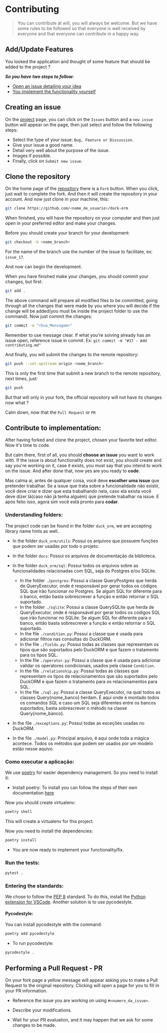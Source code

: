 # Contributing

> You can contribute at will, you will always be welcome. But we have some rules to be followed so that everyone is well received by everyone and that everyone can contribute in a happy way.

## Add/Update Features

You looked the application and thought of some feature that should be added to the project ?

**_So you have two steps to follow:_**

- [Open an issue detailing your idea](#criando-uma-issue)
- [You implement the functionality yourself](#contribuir-com-implementação)

## Creating an issue

On the [project](https://github.com/richecr/duck-orm) page, you can click on the `Issues` button and a `new issue` button will appear on the page, then just select and follow the following steps:

- Select the type of your issue: `Bug, Feature or Discussion`.
- Give your issue a good name.
- Detail very well about the purpose of the issue.
- Images if possible.
- Finally, click on `Submit new issue`.

## Clone the repository

On the home page of the [repository](https://github.com/richecr/duck-orm) there is a `Fork` button. When you click, just wait to complete the fork. And then it will create the repository in your account. And now just clone in your machine, this:

```sh
git clone https://github.com/<nome_de_usuario>/duck-orm
```

When finished, you will have the repository on your computer and then just open in your preferred editor and make your changes.

Before you should create your branch for your development:

```sh
git checkout -b <nome_branch>
```

For the name of the branch use the number of the issue to facilitate, ex: `issue_17`.

And now can begin the development.

When you have finished make your changes, you should commit your changes, but first:

```sh
git add .
```

The above command will prepare all modified files to be committed, going through all the changes that were made by you where you will decide if the change will be added(you must be inside the project folder to use the command). Now just commit the changes:


```sh
git commit -m "<Sua_Mensagem>"
```

Remember to use message clear. If what you're solving already has an issue open, reference issue in commit.
Ex: `git commit -m "#17 - Add contributing.md"`

And finally, you will submit the changes to the remote repository:

```sh
git push --set-upstream origin <nome_branch>
```

This is only the first time that submit a new branch to the remote repository, next times, just:


```sh
git push
```

But that will only in your fork, the official repository will not have its changes now what ?

Calm down, now that the `Pull Request` or `PR`

## Contribute to implementation:

After having forked and clone the project, chosen your favorite text editor. Now it's time to code.

But calm there, first of all, you should **choose an issue** you want to work with. If the issue is about functionality does not exist, you should create and say you're working on it, case it exists, you must say that you intend to work on the issue. And after done that, now yes are you ready to **code**.

Mas calma ai, antes de qualquer coisa, você deve **escolher uma issue** que pretender trabalhar. Se a issue que trata sobre a funcionalidade não existir, você deve criar e dizer que esta trabalhando nela, caso ela exista você deve dizer lá(caso não já tenha alguém) que pretende trabalhar na issue. E após feito isso, agora sim você está pronto para **codar**.

### Understanding folders:

The project code can be found in the folder `duck_orm`, we are accepting library name hints as well..

- In the folder `duck_orm/utils`: Possui os arquivos que possuem funções que podem ser usadas por todo o projeto.

- In the folder `docs`: Possui os arquivos de documentação da biblioteca.

- In the folder `duck_orm/sql`: Possui todos os arquivos sobre as funcionalidades relacionadas com SQL, seja do Postgres e/ou SQLite.

    - In the folder `./postgres`: Possui a classe QueryPostgres que herda de QueryExecutor, onde é responsável por gerar todos os códigos SQL que irão funcionar no Postgres. Se algum SQL for diferente para o banco, então basta sobrescrever a função e então retornar o SQL suportado.
    - In the folder `./sqlite`:  Possui a classe QuerySQLite que herda de QueryExecutor, onde é responsável por gerar todos os códigos SQL que irão funcionar no SQLite. Se algum SQL for diferente para o banco, então basta sobrescrever a função e então retornar o SQL suportado.
    - In the file `./condition.py`: Possui a classe que é usada para adicionar filtros nas consultas do DuckORM.
    - In the file `./fields.py`: Possui todas as classes que representam os tipos que são suportados pelo DuckORM e que fazem o tratamento para os tipos SQL.
    - In the file `./operator.py`: Possui a classe que é usada para adicionar validar os operatores condicionais, usados pela classe `Condition`.
    - In the file `./relationship.py`: Possui todas as classes que representam os tipos de relacionamentos que são suportados pelo DuckORM e que fazem o tratamento para os relacionamentos para SQL. 
    - In the file `./sql.py`: Possui a classe QueryExecutor, na qual todos as classes Query{nome_banco} herdam. É aqui onde é montado todos os comandos SQL e caso um SQL seja diferentes entre os bancos suportados, basta sobrescrever o método na classe Query{nome_banco}. 

- In the file `./exceptions.py`: Possui todas as exceções usadas no DuckORM.

- In the file `./model.py`: Principal arquivo, é aqui onde toda a mágica acontece. Todos os métodos que podem ser usados por um modelo estão nesse aquivo.

### Como executar a aplicação:

We use [poetry](https://python-poetry.org/docs/) for easier dependency management.
So you need to install it:

- Install poetry: To install you can follow the steps of their own documentation [here](https://python-poetry.org/docs/#installation)

Now you should create virtualenv:

```bash
poetry shell
```

This will create a virtualenv for this project.

Now you need to install the dependencies:

```bash
poetry install
```

- You are now ready to implement your functionality/fix.

### Run the tests:

```bash
pytest .
```

### Entering the standards:

We chose to follow the [PEP 8](https://www.python.org/dev/peps/pep-0008/) standard. To do this, install the [Python extension for VSCode](https://marketplace.visualstudio.com/items?itemName=ms-python.python). Another solution is to use pycodestyle.

#### Pycodestyle:

You can install pycodestyle with the command:

```bash
poetry add pycodestyle
```

- To run pycodestyle:

```bash
pycodestyle .
```

## Performing a Pull Request - PR

On your fork page a yellow message will appear asking you to make a Pull Request to the original repository. Clicking will open a page for you to fill in your PR information.

- Reference the issue you are working on using `#<numero_da_issue>`.

- Describe your modifications.

- Wait for your PR evaluation, and it may happen that we ask for some changes to be made.